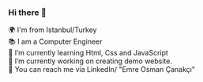 ### Hi there 👋

🌍 I'm from Istanbul/Turkey  
📚 I am a Computer Engineer  
🌱 I’m currently learning Html, Css and JavaScript  
🔭 I’m currently working on creating demo website.  
📩 You can reach me via LinkedIn/ "Emre Osman Çanakçı"  

